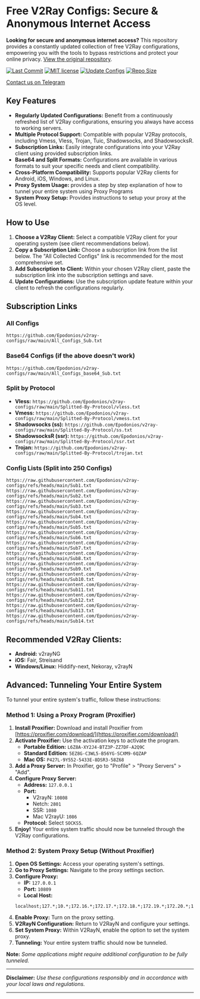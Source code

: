 # Free V2Ray Configs: Secure & Anonymous Internet Access

**Looking for secure and anonymous internet access?** This repository provides a constantly updated collection of free V2Ray configurations, empowering you with the tools to bypass restrictions and protect your online privacy.  [View the original repository](https://github.com/Epodonios/v2ray-configs).

[![Last Commit](https://img.shields.io/github/last-commit/barry-far/V2ray-Configs.svg)](https://github.com/Epodonios/v2ray-configs)
[![MIT license](https://img.shields.io/badge/License-MIT-blue.svg)](https://lbesson.mit-license.org/)
[![Update Configs](https://github.com/barry-far/V2ray-Configs/actions/workflows/main.yml/badge.svg)](https://github.com/Epodonios/V2ray-Configs/actions/workflows/main.yml)
[![Repo Size](https://img.shields.io/github/repo-size/Epodonios/V2ray-Configs)](https://github.com/Epodonios/v2ray-configs)

[Contact us on Telegram](https://t.me/+IOG0nSifAV03ZmY0)

## Key Features

*   **Regularly Updated Configurations:** Benefit from a continuously refreshed list of V2Ray configurations, ensuring you always have access to working servers.
*   **Multiple Protocol Support:**  Compatible with popular V2Ray protocols, including Vmess, Vless, Trojan, Tuic, Shadowsocks, and ShadowsocksR.
*   **Subscription Links:**  Easily integrate configurations into your V2Ray client using provided subscription links.
*   **Base64 and Split Formats:** Configurations are available in various formats to suit your specific needs and client compatibility.
*   **Cross-Platform Compatibility:** Supports popular V2Ray clients for Android, iOS, Windows, and Linux.
*   **Proxy System Usage:** provides a step by step explanation of how to tunnel your entire system using Proxy Programs
*   **System Proxy Setup:** Provides instructions to setup your proxy at the OS level.

## How to Use

1.  **Choose a V2Ray Client:** Select a compatible V2Ray client for your operating system (see client recommendations below).
2.  **Copy a Subscription Link:** Choose a subscription link from the list below.  The "All Collected Configs" link is recommended for the most comprehensive set.
3.  **Add Subscription to Client:**  Within your chosen V2Ray client, paste the subscription link into the subscription settings and save.
4.  **Update Configurations:**  Use the subscription update feature within your client to refresh the configurations regularly.

## Subscription Links

### All Configs

```
https://github.com/Epodonios/v2ray-configs/raw/main/All_Configs_Sub.txt
```

### Base64 Configs (if the above doesn't work)

```
https://github.com/Epodonios/v2ray-configs/raw/main/All_Configs_base64_Sub.txt
```

### Split by Protocol

*   **Vless:** `https://github.com/Epodonios/v2ray-configs/raw/main/Splitted-By-Protocol/vless.txt`
*   **Vmess:** `https://github.com/Epodonios/v2ray-configs/raw/main/Splitted-By-Protocol/vmess.txt`
*   **Shadowsocks (ss):** `https://github.com/Epodonios/v2ray-configs/raw/main/Splitted-By-Protocol/ss.txt`
*   **ShadowsocksR (ssr):** `https://github.com/Epodonios/v2ray-configs/raw/main/Splitted-By-Protocol/ssr.txt`
*   **Trojan:** `https://github.com/Epodonios/v2ray-configs/raw/main/Splitted-By-Protocol/trojan.txt`

### Config Lists (Split into 250 Configs)

```
https://raw.githubusercontent.com/Epodonios/v2ray-configs/refs/heads/main/Sub1.txt
https://raw.githubusercontent.com/Epodonios/v2ray-configs/refs/heads/main/Sub2.txt
https://raw.githubusercontent.com/Epodonios/v2ray-configs/refs/heads/main/Sub3.txt
https://raw.githubusercontent.com/Epodonios/v2ray-configs/refs/heads/main/Sub4.txt
https://raw.githubusercontent.com/Epodonios/v2ray-configs/refs/heads/main/Sub5.txt
https://raw.githubusercontent.com/Epodonios/v2ray-configs/refs/heads/main/Sub6.txt
https://raw.githubusercontent.com/Epodonios/v2ray-configs/refs/heads/main/Sub7.txt
https://raw.githubusercontent.com/Epodonios/v2ray-configs/refs/heads/main/Sub8.txt
https://raw.githubusercontent.com/Epodonios/v2ray-configs/refs/heads/main/Sub9.txt
https://raw.githubusercontent.com/Epodonios/v2ray-configs/refs/heads/main/Sub10.txt
https://raw.githubusercontent.com/Epodonios/v2ray-configs/refs/heads/main/Sub11.txt
https://raw.githubusercontent.com/Epodonios/v2ray-configs/refs/heads/main/Sub12.txt
https://raw.githubusercontent.com/Epodonios/v2ray-configs/refs/heads/main/Sub13.txt
https://raw.githubusercontent.com/Epodonios/v2ray-configs/refs/heads/main/Sub14.txt
```

## Recommended V2Ray Clients:

*   **Android:** v2rayNG
*   **iOS:** Fair, Streisand
*   **Windows/Linux:** Hiddify-next, Nekoray, v2rayN

## Advanced: Tunneling Your Entire System

To tunnel your entire system's traffic, follow these instructions:

### Method 1: Using a Proxy Program (Proxifier)

1.  **Install Proxifier:** Download and install Proxifier from [https://proxifier.com/download/](https://proxifier.com/download/)
2.  **Activate Proxifier:**  Use the activation keys to activate the program.
    *   **Portable Edition:** `L6Z8A-XY2J4-BTZ3P-ZZ7DF-A2Q9C`
    *   **Standard Edition:** `5EZ8G-C3WL5-B56YG-SCXM9-6QZAP`
    *   **Mac OS:** `P427L-9Y552-5433E-8DSR3-58Z68`
3.  **Add a Proxy Server:**  In Proxifier, go to "Profile" > "Proxy Servers" > "Add".
4.  **Configure Proxy Server:**
    *   **Address:** `127.0.0.1`
    *   **Port:**
        *   V2rayN: `10808`
        *   Netch: `2801`
        *   SSR: `1080`
        *   Mac V2rayU: `1086`
    *   **Protocol:** Select `SOCKS5`.
5.  **Enjoy!** Your entire system traffic should now be tunneled through the V2Ray configurations.

### Method 2: System Proxy Setup (Without Proxifier)

1.  **Open OS Settings:** Access your operating system's settings.
2.  **Go to Proxy Settings:** Navigate to the proxy settings section.
3.  **Configure Proxy:**
    *   **IP:** `127.0.0.1`
    *   **Port:** `10809`
    *   **Local Host:**
    ```
    localhost;127.*;10.*;172.16.*;172.17.*;172.18.*;172.19.*;172.20.*;172.21.*;172.22.*;172.23.*;172.24.*;172.25.*;172.26.*;172.27.*;172.28.*;172.29.*;172.30.*;172.31.*;192.168.*
    ```
4.  **Enable Proxy:** Turn on the proxy setting.
5.  **V2RayN Configuration:** Return to V2RayN and configure your settings.
6.  **Set System Proxy:** Within V2RayN, enable the option to set the system proxy.
7.  **Tunneling:** Your entire system traffic should now be tunneled.

**Note:** *Some applications might require additional configuration to be fully tunneled.*

***

**Disclaimer:** *Use these configurations responsibly and in accordance with your local laws and regulations.*

***